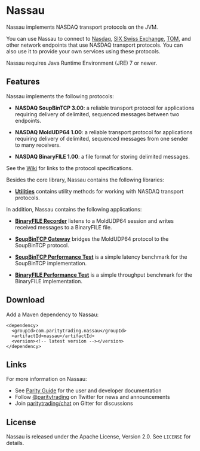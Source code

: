 Nassau
======

Nassau implements NASDAQ transport protocols on the JVM.

You can use Nassau to connect to [Nasdaq][], [SIX Swiss Exchange][], [TOM][],
and other network endpoints that use NASDAQ transport protocols. You can also
use it to provide your own services using these protocols.

  [Nasdaq]: http://nasdaq.com
  [SIX Swiss Exchange]: http://six-swiss-exchange.com
  [TOM]: http://tommtf.eu

Nassau requires Java Runtime Environment (JRE) 7 or newer.


Features
--------

Nassau implements the following protocols:

- **NASDAQ SoupBinTCP 3.00**: a reliable transport protocol for applications
  requiring delivery of delimited, sequenced messages between two endpoints.

- **NASDAQ MoldUDP64 1.00**: a reliable transport protocol for applications
  requiring delivery of delimited, sequenced messages from one sender to many
  receivers.

- **NASDAQ BinaryFILE 1.00**: a file format for storing delimited messages.

See the [Wiki][] for links to the protocol specifications.

  [Wiki]: https://github.com/paritytrading/nassau/wiki/

Besides the core library, Nassau contains the following libraries:

- [**Utilities**](nassau-util) contains utility methods for working with
  NASDAQ transport protocols.

In addition, Nassau contains the following applications:

- [**BinaryFILE Recorder**](nassau-binaryfile-recorder) listens to a
  MoldUDP64 session and writes received messages to a BinaryFILE file.

- [**SoupBinTCP Gateway**](nassau-soupbintcp-gateway) bridges the MoldUDP64
  protocol to the SoupBinTCP protocol.

- [**SoupBinTCP Performance Test**](nassau-soupbintcp-perf-test) is a simple
  latency benchmark for the SoupBinTCP implementation.

- [**BinaryFILE Performance Test**](nassau-binaryfile-perf-test) is a simple
  throughput benchmark for the BinaryFILE implementation.


Download
--------

Add a Maven dependency to Nassau:

    <dependency>
      <groupId>com.paritytrading.nassau</groupId>
      <artifactId>nassau</artifactId>
      <version><!-- latest version --></version>
    </dependency>


Links
-----

For more information on Nassau:

- See [Parity Guide](https://github.com/paritytrading/documentation) for the
  user and developer documentation
- Follow [@paritytrading](https://twitter.com/paritytrading) on Twitter for
  news and announcements
- Join [paritytrading/chat](https://gitter.im/paritytrading/chat) on Gitter
  for discussions


License
-------

Nassau is released under the Apache License, Version 2.0. See `LICENSE` for
details.
